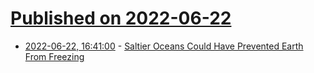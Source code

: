 # [Published on 2022-06-22](index.md)

* [2022-06-22, 16:41:00](https://news.slashdot.org/story/22/06/22/1345221/saltier-oceans-could-have-prevented-earth-from-freezing?utm_source=rss1.0mainlinkanon&utm_medium=feed) - [Saltier Oceans Could Have Prevented Earth From Freezing](https://news.slashdot.org/story/22/06/22/1345221/saltier-oceans-could-have-prevented-earth-from-freezing?utm_source=rss1.0mainlinkanon&utm_medium=feed)
